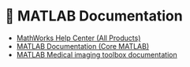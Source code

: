 # 📑 MATLAB Documentation

- [MathWorks Help Center (All Products)](https://www.mathworks.com/help/index.html?s_tid=CRUX_lftnav)  
- [MATLAB Documentation (Core MATLAB)](https://www.mathworks.com/help/matlab/index.html)
- [MATLAB Medical imaging toolbox documentation](https://www.mathworks.com/help/medical-imaging/index.html?s_tid=CRUX_lftnav)
